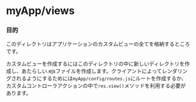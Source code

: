 # myApp/views
### 目的
このディレクトリはアプリケーションのカスタムビューの全てを格納するところです。

カスタムビューを作成するにはこのディレクトリの中に新しいディレクトリを作成し、あたらしい.ejsファイルを作成します。クライアントによってレンダリングされるようにするためには`myApp/config/routes.js`にルートを作成するか、カスタムコントローラアクションの中で`res.view()`メソッドを利用する必要があります。


<docmeta name="uniqueID" value="viewsmd633977">
<docmeta name="displayName" value="views">

